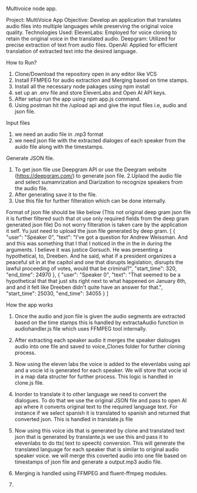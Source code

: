 Multivoice node app.

Project: MultiVoice App
Objective: Develop an application that translates audio files into multiple languages while preserving the original voice quality.
Technologies Used:
ElevenLabs: Employed for voice cloning to retain the original voice in the translated audio.
Deepgram: Utilized for precise extraction of text from audio files.
OpenAI: Applied for efficient translation of extracted text into the desired language.

How to Run?
1. Clone/Download  the repository open in any editor like VCS
2. Install FFMPEG for audio extraction and Merging based on time stamps.
3. Install all the necessary node pakages using npm install
4. set up an .env file and store ElevenLabs and Open AI API keys.
5. After setup run the app using npm app.js command.
6. Using postman hit the /upload api and give the input files i.e, audio and json file.

Input files
1. we need an audio file in .mp3 format
2. we need json file with the extracted dialoges of each speaker from the auido file along with the timestamps.

Generate JSON file.
1. To get json file use Deepgram API or use the Deegram website (https://deepgram.com/)  to generate json file.
2.Uplaod the audio file and select sumamrization and Diarization to recognize speakers from the audio file.
3. After generating save it to the file.
4. Use this file for further filteration which can be done internally.

Format of json file should be like below (This not original deep gram json file it is further filtered such that ot use only required fields from the deep gram generated json file)
Do not worry filteration is taken care by the application it self. Yu just need to upload the json file generated by deep gram.
[
    {
        "user": "Speaker 0",
        "text": "I've got a question for Andrew Weissman. And and this was something that I that I noticed in the in the in during the arguments. I believe it was justice Gorsuch. He was presenting a hypothetical, to, Dreeben. And he said, what if a president organizes a peaceful sit in at the capitol and one that disrupts legislation, disrupts the lawful proceeding of votes, would that be criminal?",
        "start_time": 320,
        "end_time": 24970
    },
    {
        "user": "Speaker 0",
        "text": "That seemed to be a hypothetical that that just sits right next to what happened on January 6th, and and it felt like Dreeben didn't quite have an answer for that.",
        "start_time": 25030,
        "end_time": 34055
    }
]

How the app works
1. Once the audio and json file is given the audio segments are extracted based on the time stamps this is handled by extractaAudio function in audiohandler.js file which uses FFMPEG tool internally.
2. After extracting each speaker audio it merges the speaker dialouges audio into one file and saved to voice_Clones folder for further cloning process.
3. Now using the eleven labs the voice is added to the elevenlabs using api and a vocie id is generated for each speaker. We will store that vocie id in a map data structer for further process. This logic is handled in clone.js file.
4. Inorder to translate it to other language we need to convert the dialogues. To do that we use the original JSON file and pass to open AI api where it converts original text to the required language text. For instance if we select spanish it is translated to  spanish and returned that converted json. This is handled in translate.js file
5. Now using this voice ids that is generated by clone and translated text json that is generated by translante.js  we use this and pass it to elevenlabs to do  tts( text to speech) conversion. This will generate the translated language for each speaker that is similar to original audio speaker voice. we will merge this coverted audio into one file based on timestamps of json file and generate a output.mp3 audio file.
6. Merging is handled using FFMPEG and fluent-ffmpeg modules.

6. 
